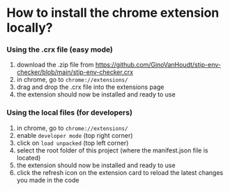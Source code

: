 # How to install the chrome extension locally?
### Using the .crx file (easy mode)
1. download the .zip file from https://github.com/GinoVanHoudt/stip-env-checker/blob/main/stip-env-checker.crx
2. in chrome, go to `chrome://extensions/`
3. drag and drop the .crx file into the extensions page
4. the extension should now be installed and ready to use

### Using the local files (for developers)
1. in chrome, go to `chrome://extensions/`
2. enable `developer mode` (top right corner)
3. click on `load unpacked` (top left corner)
4. select the root folder of this project (where the manifest.json file is located)
5. the extension should now be installed and ready to use
6. click the refresh icon on the extension card to reload the latest changes you made in the code
